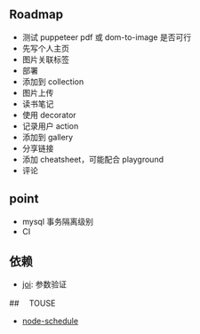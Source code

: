## Roadmap

- 测试 puppeteer pdf 或 dom-to-image 是否可行
- 先写个人主页
- 图片关联标签
- 部署
- 添加到 collection
- 图片上传
- 读书笔记
- 使用 decorator
- 记录用户 action
- 添加到 gallery
- 分享链接
- 添加 cheatsheet，可能配合 playground
- 评论

## point

- mysql 事务隔离级别
- CI

## 依赖

- [joi](https://github.com/hapijs/joi): 参数验证

##　 TOUSE

- [node-schedule](https://github.com/node-schedule/node-schedule)
